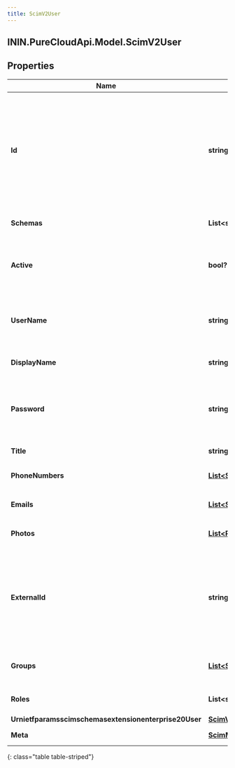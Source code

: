 ```yaml
---
title: ScimV2User
---
```

## ININ.PureCloudApi.Model.ScimV2User

## Properties

|Name | Type | Description | Notes|
|------------ | ------------- | ------------- | -------------|
| **Id** | **string** | The ID of the SCIM resource. Set by the service provider. caseExact is set to true. Mutability is set to readOnly. Returned is set to always. | [optional] |
| **Schemas** | **List&lt;string&gt;** | The list of supported schemas. | [optional] |
| **Active** | **bool?** | Indicates whether the user&#39;s administrative status is active. | [optional] |
| **UserName** | **string** | The user&#39;s PureCloud email address. Must be unique. | [optional] |
| **DisplayName** | **string** | The display name for the user. | [optional] |
| **Password** | **string** | A new password for a PureCloud user. Does not return an existing password. | [optional] |
| **Title** | **string** | The user&#39;s title. | [optional] |
| **PhoneNumbers** | [**List&lt;ScimPhoneNumber&gt;**](ScimPhoneNumber.html) | A list of the user&#39;s phone numbers. | [optional] |
| **Emails** | [**List&lt;ScimEmail&gt;**](ScimEmail.html) | A list of the user&#39;s email addresses. | [optional] |
| **Photos** | [**List&lt;Photo&gt;**](Photo.html) | A list of the user&#39;s photos. | [optional] |
| **ExternalId** | **string** | The external ID of the user. Set by the provisioning client. caseExact is set to true. mutability is set to readWrite. | [optional] |
| **Groups** | [**List&lt;ScimV2GroupReference&gt;**](ScimV2GroupReference.html) | A list of groups that the user is a member of. | [optional] |
| **Roles** | **List&lt;string&gt;** | A list of roles assigned to the user. | [optional] |
| **Urnietfparamsscimschemasextensionenterprise20User** | [**ScimV2EnterpriseUser**](ScimV2EnterpriseUser.html) |  | [optional] |
| **Meta** | [**ScimMetadata**](ScimMetadata.html) | Resource SCIM meta | [optional] |
{: class="table table-striped"}


